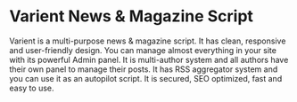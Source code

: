 # Varient News & Magazine Script

Varient is a multi-purpose news & magazine script. It has clean, responsive and user-friendly design. You can manage almost everything in your site with its powerful Admin panel. It is multi-author system and all authors have their own panel to manage their posts. It has RSS aggregator system and you can use it as an autopilot script. It is secured, SEO optimized, fast and easy to use.
